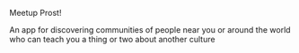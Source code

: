 Meetup Prost!

An app for discovering communities of people near you or around the world who can teach you a thing or two about another culture
